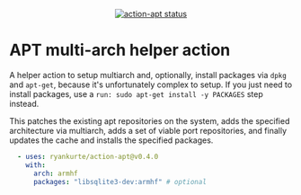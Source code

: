 <p align="center">
  <a href="https://github.com/ryankurte/action-apt/actions"><img alt="action-apt status" src="https://github.com/ryankurte/action-apt/workflows/build-test/badge.svg"></a>
</p>

# APT multi-arch helper action

A helper action to setup multiarch and, optionally, install packages via `dpkg` and `apt-get`, because it's unfortunately complex to setup.
If you just need to install packages, use a `run: sudo apt-get install -y PACKAGES` step instead.

This patches the existing apt repositories on the system, adds the specified architecture via multiarch, adds a set of viable port repositories, and finally updates the cache and installs the specified packages.


```yaml
  - uses: ryankurte/action-apt@v0.4.0
    with:
      arch: armhf
      packages: "libsqlite3-dev:armhf" # optional
```

